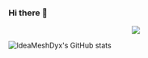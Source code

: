 ### Hi there 👋

<!--
**IdeaMeshDyx/ideameshdyx** is a ✨ _special_ ✨ repository because its `README.md` (this file) appears on your GitHub profile.

Here are some ideas to get you started:

- 🔭 I’m currently working on ...
- 🌱 I’m currently learning ...
- 👯 I’m looking to collaborate on ...
- 🤔 I’m looking for help with ...
- 💬 Ask me about ...
- 📫 How to reach me: ...
- 😄 Pronouns: ...
- ⚡ Fun fact: ...
-->

<div align="center"> <img src="https://metrics.lecoq.io/ideameshdyx?template=classic&config.timezone=Asia%2FShanghai"> </div>

![IdeaMeshDyx's GitHub stats](https://github-readme-stats.vercel.app/api?username=ideameshdyx&show_icons=true&theme=radical)

